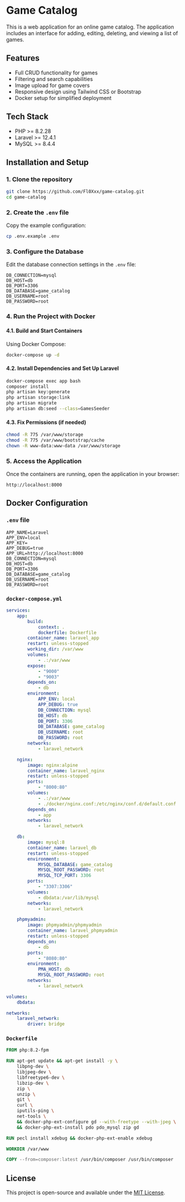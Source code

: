 # Game Catalog

This is a web application for an online game catalog. The application includes an interface for adding, editing, deleting, and viewing a list of games.

## Features

- Full CRUD functionality for games
- Filtering and search capabilities
- Image upload for game covers
- Responsive design using Tailwind CSS or Bootstrap
- Docker setup for simplified deployment

## Tech Stack

- PHP >= 8.2.28
- Laravel >= 12.4.1
- MySQL >= 8.4.4

## Installation and Setup

### 1. Clone the repository

```sh
git clone https://github.com/Fl0Xxx/game-catalog.git
cd game-catalog
```

### 2. Create the `.env` file

Copy the example configuration:

```sh
cp .env.example .env
```

### 3. Configure the Database

Edit the database connection settings in the `.env` file:

```env
DB_CONNECTION=mysql
DB_HOST=db
DB_PORT=3306
DB_DATABASE=game_catalog
DB_USERNAME=root
DB_PASSWORD=root
```

### 4. Run the Project with Docker

#### 4.1. Build and Start Containers

Using Docker Compose:

```sh
docker-compose up -d
```

#### 4.2. Install Dependencies and Set Up Laravel

```sh
docker-compose exec app bash
composer install
php artisan key:generate
php artisan storage:link
php artisan migrate
php artisan db:seed --class=GamesSeeder
```

#### 4.3. Fix Permissions (if needed)

```sh
chmod -R 775 /var/www/storage
chmod -R 775 /var/www/bootstrap/cache
chown -R www-data:www-data /var/www/storage
```

### 5. Access the Application

Once the containers are running, open the application in your browser:

```
http://localhost:8000
```

## Docker Configuration

### `.env` file

```env
APP_NAME=Laravel
APP_ENV=local
APP_KEY=
APP_DEBUG=true
APP_URL=http://localhost:8000
DB_CONNECTION=mysql
DB_HOST=db
DB_PORT=3306
DB_DATABASE=game_catalog
DB_USERNAME=root
DB_PASSWORD=root
```

### `docker-compose.yml`

```yaml
services:
    app:
        build:
            context: .
            dockerfile: Dockerfile
        container_name: laravel_app
        restart: unless-stopped
        working_dir: /var/www
        volumes:
            - .:/var/www
        expose:
            - "9000"
            - "9003"
        depends_on:
            - db
        environment:
            APP_ENV: local
            APP_DEBUG: true
            DB_CONNECTION: mysql
            DB_HOST: db
            DB_PORT: 3306
            DB_DATABASE: game_catalog
            DB_USERNAME: root
            DB_PASSWORD: root
        networks:
            - laravel_network

    nginx:
        image: nginx:alpine
        container_name: laravel_nginx
        restart: unless-stopped
        ports:
            - "8000:80"
        volumes:
            - .:/var/www
            - ./docker/nginx.conf:/etc/nginx/conf.d/default.conf
        depends_on:
            - app
        networks:
            - laravel_network

    db:
        image: mysql:8
        container_name: laravel_db
        restart: unless-stopped
        environment:
            MYSQL_DATABASE: game_catalog
            MYSQL_ROOT_PASSWORD: root
            MYSQL_TCP_PORT: 3306
        ports:
            - "3307:3306"
        volumes:
            - dbdata:/var/lib/mysql
        networks:
            - laravel_network

    phpmyadmin:
        image: phpmyadmin/phpmyadmin
        container_name: laravel_phpmyadmin
        restart: unless-stopped
        depends_on:
            - db
        ports:
            - "8080:80"
        environment:
            PMA_HOST: db
            MYSQL_ROOT_PASSWORD: root
        networks:
            - laravel_network

volumes:
    dbdata:

networks:
    laravel_network:
        driver: bridge
```

### `Dockerfile`

```dockerfile
FROM php:8.2-fpm

RUN apt-get update && apt-get install -y \
    libpng-dev \
    libjpeg-dev \
    libfreetype6-dev \
    libzip-dev \
    zip \
    unzip \
    git \
    curl \
    iputils-ping \
    net-tools \
    && docker-php-ext-configure gd --with-freetype --with-jpeg \
    && docker-php-ext-install pdo pdo_mysql zip gd

RUN pecl install xdebug && docker-php-ext-enable xdebug

WORKDIR /var/www

COPY --from=composer:latest /usr/bin/composer /usr/bin/composer
```

## License

This project is open-source and available under the [MIT License](LICENSE).


